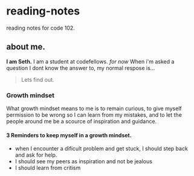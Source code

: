 # reading-notes
reading notes for code 102.

## about me.
**I am Seth.** I am a student at codefellows. *for now* 
When i'm asked a question I dont know the answer to, my normal respose is...
> Lets find out.

### Growth mindset
What growth mindset means to me is to remain curious, to give myself permission to be wrong so I can learn from my mistakes, and to let the people around me be a scource of inspiration and guidance.

#### 3 Reminders to keep myself in a growth mindset.
- when I encounter a dificult problem and get stuck, I should step back and ask for help.
- I should see my peers as inspiration and not be jealous
- I should learn from critism
